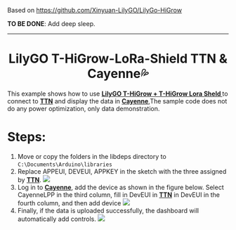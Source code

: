 Based on https://github.com/Xinyuan-LilyGO/LilyGo-HiGrow

**TO BE DONE**: Add deep sleep.

----

<h1 align = "center">LilyGO T-HiGrow-LoRa-Shield TTN & Cayenne💦 </h1>

This example shows how to use **[LilyGO T-HiGrow  + T-HiGrow Lora Sheld ](https://www.aliexpress.com/item/32815782900.html)** to connect to **[TTN](https://www.thethingsnetwork.org/)** and display the data in **[Cayenne](https://cayenne.mydevices.com/)**,The sample code does not do any power optimization, only data demonstration.

# Steps:
1. Move or copy the folders in the libdeps directory to `C:\Documents\Arduino\libraries`
2. Replace APPEUI, DEVEUI, APPKEY in the sketch with the three assigned by **[TTN](https://www.thethingsnetwork.org/)**.
![](image/4.jpg)
3. Log in to **[Cayenne](https://cayenne.mydevices.com/)**, add the device as shown in the figure below. Select CayenneLPP in the third column, fill in DevEUI in **[TTN](https://www.thethingsnetwork.org/)** in DevEUI in the fourth column, and then add device
![](image/5.jpg)
4. Finally, if the data is uploaded successfully, the dashboard will automatically add controls.
![](image/1.jpg)


